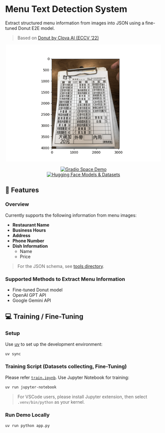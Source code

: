 # Menu Text Detection System

Extract structured menu information from images into JSON using a fine-tuned Donut E2E model.  
> Based on [Donut by Clova AI (ECCV ’22)](https://github.com/clovaai/donut)

<div align="center">

<img src="./assets/demo.gif" alt="demo" width="500"/><br>

[![Gradio Space Demo](https://img.shields.io/badge/GradioSpace-Demo-important?logo=huggingface)](https://huggingface.co/spaces/ryanlinjui/menu-text-detection)<br>
[![Hugging Face Models & Datasets](https://img.shields.io/badge/HuggingFace-Models_&_Datasets-important?logo=huggingface)](https://huggingface.co/collections/ryanlinjui/menu-text-detection-670ccf527626bb004bbfb39b)

</div>

## 🚀 Features
### Overview
Currently supports the following information from menu images:

- **Restaurant Name**  
- **Business Hours**  
- **Address**  
- **Phone Number**
- **Dish Information**
  - Name  
  - Price  

> For the JSON schema, see [tools directory](./tools).

### Supported Methods to Extract Menu Information
- Fine-tuned Donut model
- OpenAI GPT API  
- Google Gemini API

## 💻 Training / Fine-Tuning
### Setup
Use [uv](https://github.com/astral-sh/uv) to set up the development environment:

```bash
uv sync
```

### Training Script (Datasets collecting, Fine-Tuning)
Please refer [`train.ipynb`](./train.ipynb). Use Jupyter Notebook for training:

```bash
uv run jupyter-notebook
```

> For VSCode users, please install Jupyter extension, then select `.venv/bin/python` as your kernel.

### Run Demo Locally
```bash
uv run python app.py
```
